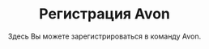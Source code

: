 ---
template: ContactPage
slug: ''
title: Регистрация Avon
featuredImage: 'https://ucarecdn.com/f38c0ddd-d6e4-40e4-801b-cb5b9bfc38ba/'
subtitle: ' Здесь Вы можете зарегистрироваться в команду Avon.'
address: 'Петропавловск, Казахстан'
phone: +7 702 xxx xx 00
email: b.zxxxxx@mail.ru
locations:
  - lat: '54.864961'
    lng: '69.148632'
    mapLink: 'Петропавловск'
  - lat: '51.1801000'
    lng: '71.4459800'
    mapLink: 'Астана'
meta:
  description: Регистрация Эйвон онлайн в Казахстане и России, форма, скидки, каталоги.
  title: Зарегистрироваться в команде Avon в Петропавловске и Нур-Султане (Астане)
---
